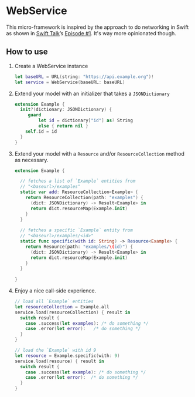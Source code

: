# WebService

This micro-framework is inspired by the approach to do networking in Swift as shown in [Swift Talk](https://talk.objc.io/)’s [Episode #1](https://talk.objc.io/episodes/S01E01-networking). It's way more opinionated though.

## How to use

1. Create a WebService instance

   ```swift
   let baseURL = URL(string: "https://api.example.org")!
   let service = WebService(baseURL: baseURL)
   ```

2. Extend your model with an initializer that takes a `JSONDictionary`

   ```swift
   extension Example {
     init?(dictionary: JSONDictionary) {
     	guard 
     		let id = dictionary["id"] as? String 
     		else { return nil }
       self.id = id
     }
   }
   ```

3. Extend your model with a `Resource` and/or `ResourceCollection` method as necessary.

   ```swift
   extension Example {

     // fetches a list of `Example` entities from
     // "<baseurl>/examples"
     static var add: ResourceCollection<Example> {
       return ResourceCollection(path: "examples") { 
         (dict: JSONDictionary) -> Result<Example> in 
         return dict.resourceMap(Example.init)
       }
     }
     
     // fetches a specific `Example` entity from 
     // "<baseurl>/examples/<id>"
     static func specific(with id: String) -> Resource<Example> {
       return Resource(path: "examples/\(id)") { 
         (dict: JSONDictionary) -> Result<Example> in 
         return dict.resourceMap(Example.init)
       }
     }
     
   }
   ```

4. Enjoy a nice call-side experience.

   ```swift
   // load all `Example` entities
   let resourceCollection = Example.all
   service.load(resourceCollection) { result in
     switch result {
       case .success(let examples): /* do something */
       case .error(let error): 	 /* do something */
     }
   }
   ```

   ```swift
   // load the `Example` with id 9
   let resource = Example.specific(with: 9)
   service.load(resource) { result in
     switch result {
       case .success(let example): /* do something */
       case .error(let error): 	/* do something */
     }
   }
   ```

